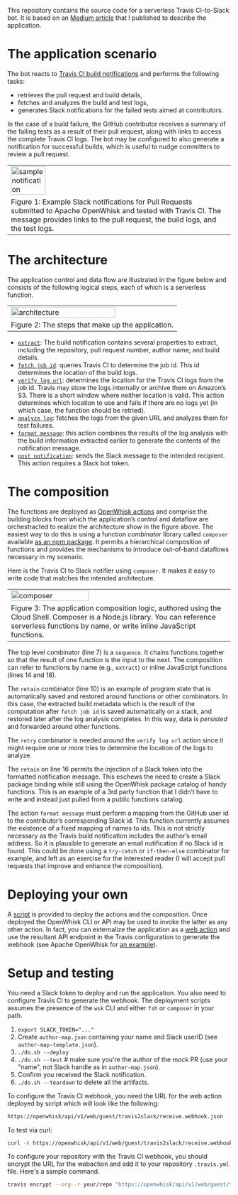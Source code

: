This repository contains the source code for a serverless Travis CI-to-Slack bot. It is based on an [Medium article](https://medium.com/openwhisk/a-serverless-composition-of-functions-59b6743d3835) that I published to describe the application.

# The application scenario
The bot reacts to [Travis CI build notifications](https://docs.travis-ci.com/user/notifications) and performs the following tasks:
* retrieves the pull request and build details,
* fetches and analyzes the build and test logs,
* generates Slack notifications for the failed tests aimed at contributors.

In the case of a build failure, the GitHub contributor receives a summary of the failing tests as a result of their pull request, along with links to access the complete Travis CI logs. The bot may be configured to also generate a notification for successful builds, which is useful to nudge committers to review a pull request.

<table>
  <tr>
    <td>
      <img src="https://cdn-images-1.medium.com/max/1600/1*OjXi3N2w3yZwLpOEh-37uw.png" width="40%" title="sample notification">
    </td>
  </tr>
  <tr>
    <td>
      Figure 1: Example Slack notifications for Pull Requests submitted to Apache OpenWhisk and tested with Travis CI. The message provides links to the pull request, the build logs, and the test logs.
    </td>
  </tr>
</table>

# The architecture
The application control and data flow are illustrated in the figure below and consists of the following logical steps, each of which is a serverless function.

<table>
  <tr>
    <td>
      <img src="https://cdn-images-1.medium.com/max/1600/1*USRAWjoF6VtvUWgFZRuIbw.png" width="80%" title="architecture">
    </td>
  </tr>
  <tr>
    <td>
      Figure 2: The steps that make up the application.
    </td>
  </tr>
</table>

* [`extract`](https://github.com/rabbah/travis-to-slack/blob/master/extract-build-info.js#L49-L56): The build notification contains several properties to extract, including the repository, pull request number, author name, and build details.
* [`fetch job id`](https://github.com/rabbah/travis-to-slack/blob/master/fetch-job-id.js): queries Travis CI to determine the job id. This id determines the location of the build logs.
* [`verify log url`](https://github.com/rabbah/travis-to-slack/blob/master/verify-log-url.js): determines the location for the Travis CI logs from the job id. Travis may store the logs internally or archive them on Amazon’s S3. There is a short window where neither location is valid. This action determines which location to use and fails if there are no logs yet (in which case, the function should be retried).
* [`analyze log`](https://github.com/rabbah/travis-to-slack/blob/master/analyze-log.py#L33): fetches the logs from the given URL and analyzes them for test failures.
* [`format message`](https://github.com/rabbah/travis-to-slack/blob/master/format-for-slack.js): this action combines the results of the log analysis with the build information extracted earlier to generate the contents of the notification message.
* [`post notification`](https://github.com/apache/incubator-openwhisk-catalog/blob/master/packages/slack/post.js): sends the Slack message to the intended recipient. This action requires a Slack bot token.

# The composition

The functions are deployed as [OpenWhisk actions](https://github.com/apache/incubator-openwhisk/blob/master/docs/actions.md) and comprise the building blocks from which the application’s control and dataflow are orchestracted to realize the architecture show in the figure above. The easiest way to do this is using a function _combinator_ library called `composer` available [as an npm package](https://www.npmjs.com/package/@ibm-functions/composer). It permits a hierarchical composition of functions and provides the mechanisms to introduce out-of-band dataflows necessary in my scenario.

Here is the Travis CI to Slack notifier using `composer`. It makes it easy to write code that matches the intended architecture.

<table>
  <tr>
    <td>
      <img src="https://cdn-images-1.medium.com/max/1600/1*wVsn6V7r-aNkVpYOZUaZuw.png" width="60%" title="composer">
    </td>
  </tr>
  <tr>
    <td>
      Figure 3: The application composition logic, authored using the Cloud Shell. Composer is a Node.js library. You can reference serverless functions by name, or write inline JavaScript functions.
    </td>
  </tr>
</table>

The top level combinator (line 7) is a `sequence`. It chains functions together so that the result of one function is the input to the next. The composition can refer to functions by name (e.g., `extract`) or inline JavaScript functions (lines 14 and 18).

The `retain` combinator (line 10) is an example of program state that is automatically saved and restored around functions or other combinators. In this case, the extracted build metadata which is the result of the computation after `fetch job id` is saved automatically on a stack, and restored later after the log analysis completes. In this way, data is _persisted_ and forwarded around other functions.

The `retry` combinator is needed around the `verify log url` action since it might require one or more tries to determine the location of the logs to analyze.

The `retain` on line 16 permits the injection of a Slack token into the formatted notification message. This eschews the need to create a Slack package binding while still using the OpenWhisk package catalog of handy functions. This is an example of a 3rd party function that I didn’t have to write and instead just pulled from a public functions catalog.

The action `format message` must perform a mapping from the GitHub user id to the contributor’s corresponding Slack id. This function currently assumes the existence of a fixed mapping of names to ids. This is not strictly necessary as the Travis build notification includes the author’s email address. So it is plausible to generate an email notification if no Slack id is found. This could be done using a `try-catch` or `if-then-else` combinator for example, and left as an exercise for the interested reader (I will accept pull requests that improve and enhance the composition).

# Deploying your own
A [script](https://github.com/rabbah/travis-to-slack/blob/master/do.sh) is provided to deploy the actions and the composition. Once deployed the OpenWhisk CLI or API may be used to invoke the latter as any other action. In fact, you can externalize the application as a [web action](https://medium.com/openwhisk/web-actions-serverless-web-apps-with-openwhisk-f21db459f9ba) and use the resultant API endpoint in the Travis configuration to generate the webhook (see Apache OpenWhisk for [an example](https://github.com/apache/incubator-openwhisk/blob/master/.travis.yml#L38-L41)).
# Setup and testing

You need a Slack token to deploy and run the application. You also need to configure Travis CI to generate the webhook.
The deployment scripts assumes the presence of the `wsk` CLI and either `fsh` or `composer` in your path.

  1. `export SLACK_TOKEN="..."`
  2. Create `author-map.json` containing your name and Slack userID (see `author-map-template.json`).
  2. `./do.sh --deploy`
  3. `./do.sh --test`   # make sure you're the author of the mock PR (use your "name", not Slack handle as in `author-map.json`).
  4. Confirm you received the Slack notification.
  5. `./do.sh --teardown` to delete all the artifacts.

To configure the Travis CI webhook, you need the URL for the web action deployed by script which will look like the following:
```html
https://openwhisk/api/v1/web/guest/travis2slack/receive.webhook.json
```

To test via curl:
```bash
curl -k https://openwhisk/api/v1/web/guest/travis2slack/receive.webhook.json -X POST -H "Content-Type: application/json" -d @sample-formdata.json
```

To configure your repository with the Travis CI webhook, you should encrypt the URL for the webaction and add it to your repository `.travis.yml` file. Here's a sample command.
```bash
travis encrypt --org -r your/repo "https://openwhisk/api/v1/web/guest/travis2slack/receive.webhook.json"
```
